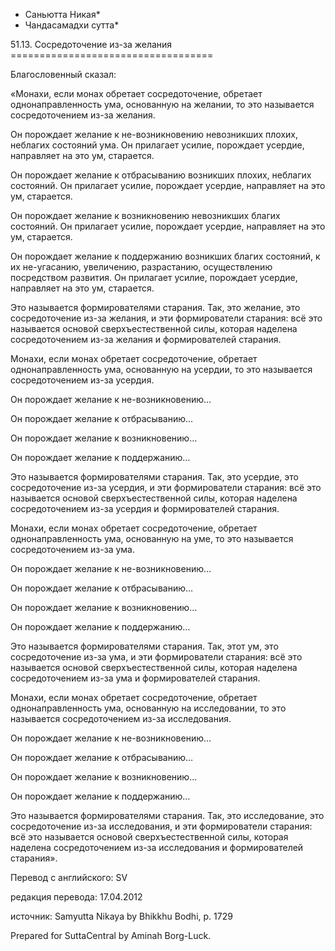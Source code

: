 * Саньютта Никая*
* Чандасамадхи сутта*

51\.13\. Сосредоточение из\-за желания
\=\=\=\=\=\=\=\=\=\=\=\=\=\=\=\=\=\=\=\=\=\=\=\=\=\=\=\=\=\=\=\=\=\=\=

Благословенный сказал:

«Монахи, если монах обретает сосредоточение, обретает однонаправленность ума, основанную на желании, то это называется сосредоточением из\-за желания\.

Он порождает желание к не\-возникновению невозникших плохих, неблагих состояний ума\. Он прилагает усилие, порождает усердие, направляет на это ум, старается\.

Он порождает желание к отбрасыванию возникших плохих, неблагих состояний\. Он прилагает усилие, порождает усердие, направляет на это ум, старается\.

Он порождает желание к возникновению невозникших благих состояний\. Он прилагает усилие, порождает усердие, направляет на это ум, старается\.

Он порождает желание к поддержанию возникших благих состояний, к их не\-угасанию, увеличению, разрастанию, осуществлению посредством развития\. Он прилагает усилие, порождает усердие, направляет на это ум, старается\.

Это называется формирователями старания\. Так, это желание, это сосредоточение из\-за желания, и эти формирователи старания: всё это называется основой сверхъестественной силы, которая наделена сосредоточением из\-за желания и формирователей старания\.

Монахи, если монах обретает сосредоточение, обретает однонаправленность ума, основанную на усердии, то это называется сосредоточением из\-за усердия\.

Он порождает желание к не\-возникновению…

Он порождает желание к отбрасыванию…

Он порождает желание к возникновению…

Он порождает желание к поддержанию…

Это называется формирователями старания\. Так, это усердие, это сосредоточение из\-за усердия, и эти формирователи старания: всё это называется основой сверхъестественной силы, которая наделена сосредоточением из\-за усердия и формирователей старания\.

Монахи, если монах обретает сосредоточение, обретает однонаправленность ума, основанную на уме, то это называется сосредоточением из\-за ума\.

Он порождает желание к не\-возникновению…

Он порождает желание к отбрасыванию…

Он порождает желание к возникновению…

Он порождает желание к поддержанию…

Это называется формирователями старания\. Так, этот ум, это сосредоточение из\-за ума, и эти формирователи старания: всё это называется основой сверхъестественной силы, которая наделена сосредоточением из\-за ума и формирователей старания\.

Монахи, если монах обретает сосредоточение, обретает однонаправленность ума, основанную на исследовании, то это называется сосредоточением из\-за исследования\.

Он порождает желание к не\-возникновению…

Он порождает желание к отбрасыванию…

Он порождает желание к возникновению…

Он порождает желание к поддержанию…

Это называется формирователями старания\. Так, это исследование, это сосредоточение из\-за исследования, и эти формирователи старания: всё это называется основой сверхъестественной силы, которая наделена сосредоточением из\-за исследования и формирователей старания»\.

Перевод с английского: SV

редакция перевода: 17\.04\.2012

источник: Samyutta Nikaya by Bhikkhu Bodhi, p\. 1729

Prepared for SuttaCentral by Aminah Borg\-Luck\.